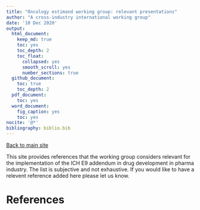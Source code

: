 ```yaml
---
title: "Oncology estimand working group: relevant presentations"
author: "A cross-industry international working group"
date: '10 Dec 2020'
output:
  html_document:
    keep_md: true
    toc: yes
    toc_depth: 2
    toc_float:
      collapsed: yes
      smooth_scroll: yes
      number_sections: true
  github_document: 
    toc: true
    toc_depth: 2
  pdf_document:
    toc: yes
  word_document:
    fig_caption: yes
    toc: yes
nocite: '@*'
bibliography: biblio.bib
---
```




[Back to main site](http://www.oncoestimand.org)

This site provides references that the working group considers relevant for the implementation of the ICH E9 addendum in drug development in pharma industry. The list is subjective and not exhaustive. If you would like to have a relevent reference added here please let us know.

# References




